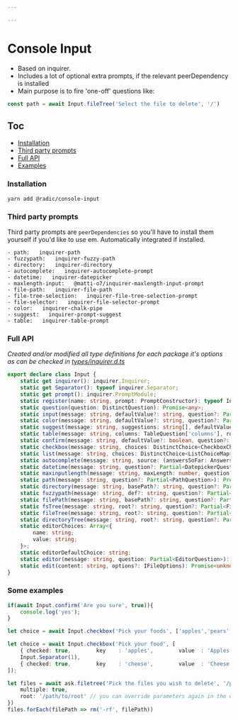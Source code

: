 ```yaml
---

---
```


# Console Input
- Based on inquirer.
- Includes a lot of optional extra prompts, if the relevant peerDependency is installed
- Main purpose is to fire 'one-off' questions like:

```ts
const path = await Input.fileTree('Select the file to delete', '/')
```

## Toc
- [Installation](#installation)
- [Third party prompts](#third-party-prompts)
- [Full API](#full-api)
- [Examples](#some-examples)



### Installation

`yarn add @radic/console-input`

### Third party prompts
Third party prompts are `peerDependencies` so you'll have to install them yourself if you'd like to use em. Automatically integrated if installed.

```
- path:   inquirer-path
- fuzzypath:   inquirer-fuzzy-path
- directory:   inquirer-directory
- autocomplete:   inquirer-autocomplete-prompt
- datetime:   inquirer-datepicker
- maxlength-input:   @matti-o7/inquirer-maxlength-input-prompt
- file-path:   inquirer-file-path
- file-tree-selection:   inquirer-file-tree-selection-prompt
- file-selector:   inquirer-file-selector-prompt
- color:   inquirer-chalk-pipe
- suggest:   inquirer-prompt-suggest
- table:   inquirer-table-prompt
```

### Full API
*Created and/or modified all type definitions for each package it's options as can be checked in [types/inquirer.d.ts](types/inquirer.d.ts)*

```ts
export declare class Input {
    static get inquirer(): inquirer.Inquirer;
    static get Separator(): typeof inquirer.Separator;
    static get prompt(): inquirer.PromptModule;
    static register(name: string, prompt: PromptConstructor): typeof Input;
    static question(question: DistinctQuestion): Promise<any>;
    static input(message: string, defaultValue?: string, question?: Partial<InputQuestion>): Promise<any>;
    static color(message: string, defaultValue?: string, question?: Partial<ColorQuestion>): Promise<any>;
    static suggest(message: string, suggestions: string[], defaultValue?: string, question?: Partial<SuggestQuestion>): Promise<any>;
    static table(message: string, columns: TableQuestion['columns'], rows?: TableQuestion['rows'], defaultValue?: string, question?: Partial<TableQuestion>): Promise<any>;
    static confirm(message: string, defaultValue?: boolean, question?: Partial<ConfirmQuestion>): Promise<any>;
    static checkbox(message: string, choices: DistinctChoice<CheckboxChoiceMap>[], defaultChoice?: any, question?: Partial<CheckboxQuestion>): Promise<any>;
    static list(message: string, choices: DistinctChoice<ListChoiceMap>[], defaultChoice?: any, question?: Partial<ListQuestion>): Promise<any>;
    static autocomplete(message: string, source: (answersSoFar: Answers, input: string) => Promise<Array<string>>, question?: Partial<AutocompleteQuestion>): Promise<any>;
    static datetime(message: string, question?: Partial<DatepickerQuestion>): Promise<any>;
    static maxinputlength(message: string, maxLength: number, question?: Partial<MaxinputQuestion>): Promise<any>;
    static path(message: string, question?: Partial<PathQuestion>): Promise<any>;
    static directory(message: string, basePath?: string, question?: Partial<DirectoryQuestion>): Promise<any>;
    static fuzzypath(message: string, def?: string, question?: Partial<FuzzypathQuestion>): Promise<any>;
    static filePath(message: string, basePath?: string, question?: Partial<FilePathQuestion>): Promise<any>;
    static fsTree(message: string, root?: string, question?: Partial<FileTreePathSelectorQuestion>): Promise<any>;
    static fileTree(message: string, root?: string, question?: Partial<FileTreePathSelectorQuestion>): Promise<any>;
    static directoryTree(message: string, root?: string, question?: Partial<FileTreePathSelectorQuestion>): Promise<any>;
    static editorChoices: Array<{
        name: string;
        value: string;
    }>;
    static editorDefaultChoice: string;
    static editor(message: string, question: Partial<EditorQuestion>): Promise<any>;
    static edit(content: string, options?: IFileOptions): Promise<unknown>;
}
```

### Some examples

```ts
if(await Input.confirm('Are you sure', true)){
    console.log('yes');
}
```
```ts
let choice = await Input.checkbox('Pick your foods', ['apples','pears','bananas']);
```
```ts
let choice = await Input.checkbox('Pick your food', [
    { checked: true,        key    : 'apples',        value  : 'Apples',    },
    Input.Separator(1),
    { checked: true,        key    : 'cheese',        value  : 'Cheese',    },
]);
```
```ts
let files = await ask.filetree('Pick the files you wish to delete', '/path/to/root', {
    multiple: true,
    root: '/path/to/root' // you can override parameters again in the options if you'd like
})
files.forEach(filePath => rm('-rf', filePath))
```
